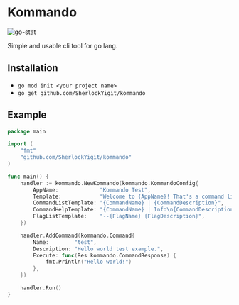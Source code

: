 # Kommando

![go-stat](https://goreportcard.com/report/github.com/SherlockYigit/kommando)

Simple and usable cli tool for go lang.

## Installation

- `go mod init <your project name>`
- `go get github.com/SherlockYigit/kommando`

## Example
```go
package main

import (
	"fmt"
	"github.com/SherlockYigit/kommando"
)

func main() {
	handler := kommando.NewKommando(kommando.KommandoConfig{
		AppName:             "Kommando Test",
		Template:            "Welcome to {AppName}! That's a command list. Type 'help <command name>' to get help with any command.\n{CommandList}",
		CommandListTemplate: "{CommandName} | {CommandDescription}",
		CommandHelpTemplate: "{CommandName} | Info\n{CommandDescription}\n{FlagList}\n{CommandAliases}",
		FlagListTemplate:    "--{FlagName} {FlagDescription}",
	})

	handler.AddCommand(kommando.Command{
		Name:        "test",
		Description: "Hello world test example.",
		Execute: func(Res kommando.CommandResponse) {
			fmt.Println("Hello world!")
		},
	})

	handler.Run()
}
```
